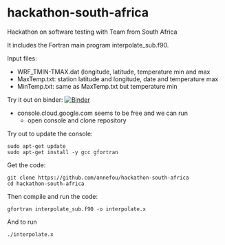 # hackathon-south-africa

Hackathon on software testing with Team from South Africa

It includes the Fortran main program interpolate_sub.f90.

Input files:
- WRF_TMIN-TMAX.dat  (longitude, latitude, temperature min and max
- MaxTemp.txt: station latitude and longitude, date and temperature max
- MinTemp.txt: same as MaxTemp.txt but temperature min

Try it out on binder: [![Binder](https://mybinder.org/badge_logo.svg)](https://mybinder.org/v2/gh/annefou/hackathon-south-africa/HEAD)

- console.cloud.google.com seems to be free and we can run 
    - open console and clone repository

Try out to update the console:

```
sudo apt-get update
sudo apt-get install -y gcc gfortran

```

Get the code:

```
git clone https://github.com/annefou/hackathon-south-africa
cd hackathon-south-africa
```
Then compile and run the code:


```
gfortran interpolate_sub.f90 -o interpolate.x

```

And to run

```
./interpolate.x
